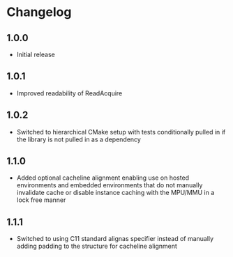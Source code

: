 # Changelog

## 1.0.0

- Initial release

## 1.0.1

- Improved readability of ReadAcquire

## 1.0.2

- Switched to hierarchical CMake setup with tests conditionally pulled in if the library is not pulled in as a dependency

## 1.1.0

- Added optional cacheline alignment enabling use on hosted environments and embedded environments that do not manually invalidate cache or disable instance caching with the MPU/MMU in a lock free manner

## 1.1.1

- Switched to using C11 standard alignas specifier instead of manually adding padding to the structure for cacheline alignment
